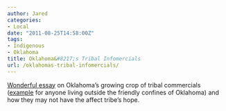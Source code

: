 ```yaml
---
author: Jared
categories:
- Local
date: "2011-08-25T14:58:00Z"
tags:
- Indigenous
- Oklahoma
title: Oklahoma&#8217;s Tribal Infomercials
url: /oklahomas-tribal-infomercials/
---
```

[Wonderful essay](http://www.nativetimes.com/index.php?option=com_content&amp;view=article&amp;id=5910:the-new-trend-tribal-infomercials&amp;catid=46&amp;Itemid=22) on Oklahoma’s growing crop of tribal commercials ([example](http://www.youtube.com/watch?v=1y0at7-h_hg) for anyone living outside the friendly confines of Oklahoma) and how they may not have the affect tribe’s hope.